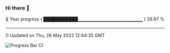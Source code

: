 ### Hi there 👋

⏳ Year progress { ███████████▁▁▁▁▁▁▁▁▁▁▁▁▁▁▁▁▁▁▁ } 39.87 %

---

⏰ Updated on Thu, 26 May 2022 12:44:35 GMT

![Progress Bar CI](https://github.com/ZhaoGui/ZhaoGui/workflows/Progress%20Bar%20CI/badge.svg)
